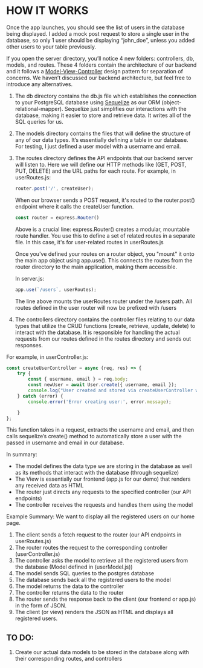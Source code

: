 # HOW IT WORKS

Once the app launches, you should see the list of users in the database being displayed. 
I added a mock post request to store a single user in the database, so only 1 user should be displaying “john_doe”, unless you added other users to your table previously.


If you open the server directory, you’ll notice 4 new folders: controllers, db, models, and routes. These 4 folders contain the architecture of our backend and it follows a [Model-View-Controller](https://developer.mozilla.org/en-US/docs/Glossary/MVC) design pattern for separation of concerns. We haven’t discussed our backend architecture, but feel free to introduce any alternatives. 

1. The db directory contains the db.js file which establishes the connection to your PostgreSQL database using [Sequelize](https://sequelize.org/) as our ORM (object-relational-mapper).  Sequelize just simplifies our interactions with the database, making it easier to store and retrieve data. It writes all of the SQL queries for us.

2. The models directory contains the files that will define the structure of any of our data types. It’s essentially defining a table in our database. For testing, I just defined a user model with a username and email. 

3. The routes directory defines the API endpoints that our backend server will listen to. Here we will define our HTTP methods like (GET, POST, PUT, DELETE) and the URL paths for each route.
    For example, in userRoutes.js:
    ```js
    router.post('/', createUser);
    ```
    When our browser sends a POST request, it's routed to the router.post() endpoint where it calls the createUser function. 
    ```js
    const router = express.Router()
    ```
    Above is a crucial  line: express.Router() creates a modular, mountable route handler. You use this to define a set of related routes in a separate file. In this case, it's for user-related routes in userRoutes.js

    Once you've defined your routes on a router object, you "mount" it onto the main app object using app.use().
    This connects the routes from the router directory to the main application, making them accessible.

    In server.js:
    ```js
    app.use(`/users`, userRoutes);
    ```
    The line above mounts the userRoutes router under the /users path.
    All routes defined in the user router will now be prefixed with /users


4. The controllers directory contains the controller files relating to our data types that utilize the CRUD functions (create, retrieve, update, delete) to interact with the database. It is responsible for handling the actual requests from our routes defined in the routes directory and sends out responses.

For example, in userController.js:
```js
const createUserController = async (req, res) => {
    try {
        const { username, email } = req.body; 
        const newUser = await User.create({ username, email }); 
        console.log("User created and stored via createUserController wahoo!")
    } catch (error) {
        console.error('Error creating user:', error.message);

    }
};
```
This function takes in a request, extracts the username and email, and then calls sequelize’s create() method to automatically store a user with the passed in username and email in our database.

In summary: 
- The model defines the data type we are storing in the database as well as its methods that interact with the database (through sequelize)
- The View is essentially our frontend (app.js for our demo) that renders any received data as HTML
- The router just directs any requests to the specified controller (our API endpoints)
- The controller receives the requests and handles them using the model

Example Summary: We want to display all the registered users on our home page.
1. The client sends a fetch request to the router (our API endpoints in userRoutes.js)
2. The router routes the request to the corresponding controller (userController.js)
3. The controller asks the model to retrieve all the registered users from the database (Model defined in (userModel.js))
4. The model sends SQL queries to the postgres database
5. The database sends back all the registered users to the model
6. The model returns the data to the controller
7. The controller returns the data to the router
8. The router sends the response back to the client (our frontend or app.js) in the form of JSON.
9. The client (or view) renders the JSON as HTML and displays all registered users.

## TO DO:
1. Create our actual data models to be stored in the database along with their corresponding routes, and controllers
